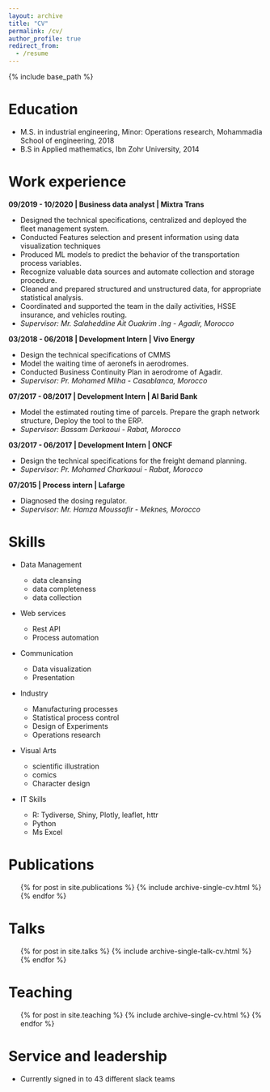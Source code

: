 ```yaml
---
layout: archive
title: "CV"
permalink: /cv/
author_profile: true
redirect_from:
  - /resume
---
```


{% include base_path %}

Education
======
* M.S. in industrial engineering, Minor: Operations research, Mohammadia School of engineering, 2018
* B.S in Applied mathematics, Ibn Zohr University, 2014

Work experience
======
**09/2019 - 10/2020 | Business data analyst | Mixtra Trans**
* Designed the technical specifications, centralized and deployed the fleet management system.
* Conducted Features selection and present information using data visualization techniques
* Produced ML models to predict the behavior of the transportation process variables.
* Recognize valuable data sources and automate collection and storage procedure.
* Cleaned and prepared structured and unstructured data, for appropriate statistical analysis.
* Coordinated and supported the team in the daily activities, HSSE insurance, and vehicles routing.
* *Supervisor: Mr. Salaheddine Ait Ouakrim .Ing - Agadir, Morocco*

**03/2018 - 06/2018 | Development Intern | Vivo Energy**
* Design the technical specifications of CMMS
* Model the waiting time of aeronefs in aerodromes.
* Conducted Business Continuity Plan in aerodrome of Agadir.
* *Supervisor: Pr. Mohamed Mliha - Casablanca, Morocco*

**07/2017 - 08/2017 | Development Intern | Al Barid Bank**
* Model the estimated routing time of parcels. Prepare the graph network structure, Deploy the tool to the ERP.
* *Supervisor: Bassam Derkaoui - Rabat, Morocco*

**03/2017 - 06/2017 | Development Intern | ONCF**
* Design the technical specifications for the freight demand planning.
* *Supervisor: Pr. Mohamed Charkaoui - Rabat, Morocco*

**07/2015 | Process intern | Lafarge**
* Diagnosed the dosing regulator.
* *Supervisor: Mr. Hamza Moussafir - Meknes, Morocco*
  
Skills
======

* Data Management
  * data cleansing
  * data completeness
  * data collection
  
* Web services
  * Rest API
  * Process automation

* Communication
  * Data visualization
  * Presentation

* Industry
  * Manufacturing processes
  * Statistical process control
  * Design of Experiments
  * Operations research

* Visual Arts
  * scientific illustration
  * comics
  * Character design
  
* IT Skills
  * R: Tydiverse, Shiny, Plotly, leaflet, httr
  * Python
  * Ms Excel

Publications
======
  <ul>{% for post in site.publications %}
    {% include archive-single-cv.html %}
  {% endfor %}</ul>
  
Talks
======
  <ul>{% for post in site.talks %}
    {% include archive-single-talk-cv.html %}
  {% endfor %}</ul>
  
Teaching
======
  <ul>{% for post in site.teaching %}
    {% include archive-single-cv.html %}
  {% endfor %}</ul>
  
Service and leadership
======
* Currently signed in to 43 different slack teams
